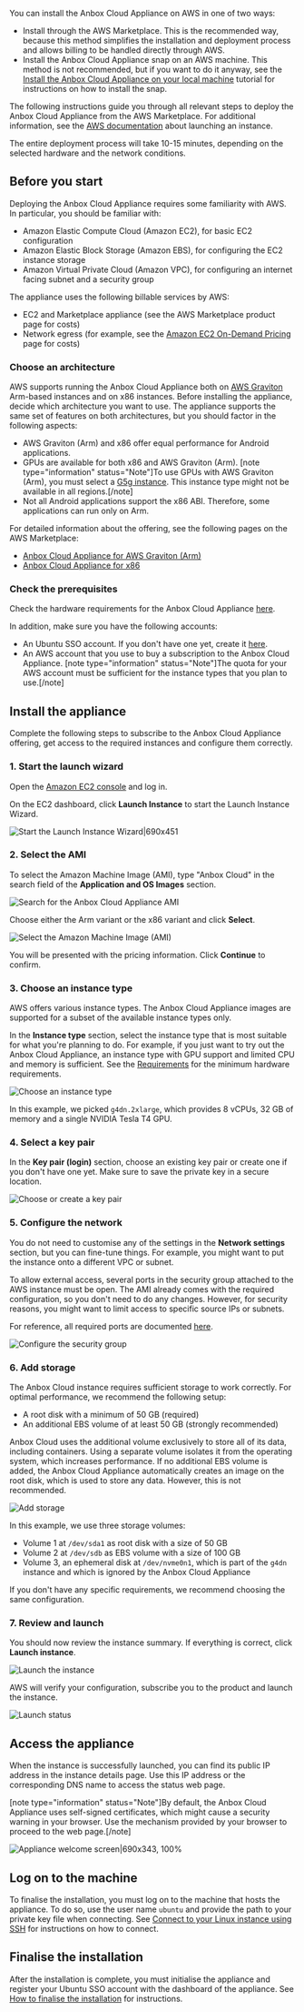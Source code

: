 You can install the Anbox Cloud Appliance on AWS in one of two ways:

- Install through the AWS Marketplace. This is the recommended way, because this method simplifies the installation and deployment process and allows billing to be handled directly through AWS.
- Install the Anbox Cloud Appliance snap on an AWS machine. This method is not recommended, but if you want to do it anyway, see the [Install the Anbox Cloud Appliance on your local machine](https://discourse.ubuntu.com/t/install-appliance/22681) tutorial for instructions on how to install the snap.

The following instructions guide you through all relevant steps to deploy the Anbox Cloud Appliance from the AWS Marketplace. For additional information, see the [AWS documentation](https://docs.aws.amazon.com/AWSEC2/latest/UserGuide/launching-instance.html) about launching an instance.

The entire deployment process will take 10-15 minutes, depending on the selected hardware and the network conditions.

## Before you start

Deploying the Anbox Cloud Appliance requires some familiarity with AWS. In particular, you should be familiar with:

- Amazon Elastic Compute Cloud (Amazon EC2), for basic EC2 configuration
- Amazon Elastic Block Storage (Amazon EBS), for configuring the EC2 instance storage
- Amazon Virtual Private Cloud (Amazon VPC), for configuring an internet facing subnet and a security group

The appliance uses the following billable services by AWS:

- EC2 and Marketplace appliance (see the AWS Marketplace product page for costs)
- Network egress (for example, see the [Amazon EC2 On-Demand Pricing](https://aws.amazon.com/ec2/pricing/on-demand/) page for costs)

### Choose an architecture

AWS supports running the Anbox Cloud Appliance both on [AWS Graviton](https://aws.amazon.com/ec2/graviton/) Arm-based instances and on x86 instances. Before installing the appliance, decide which architecture you want to use. The appliance supports the same set of features on both architectures, but you should factor in the following aspects:

* AWS Graviton (Arm) and x86 offer equal performance for Android applications.
* GPUs are available for both x86 and AWS Graviton (Arm).
  [note type="information" status="Note"]To use GPUs with AWS Graviton (Arm), you must select a [G5g instance](https://aws.amazon.com/de/ec2/instance-types/g5g/). This instance type might not be available in all regions.[/note]
* Not all Android applications support the x86 ABI. Therefore, some applications can run only on Arm.

For detailed information about the offering, see the following pages on the AWS Marketplace:

* [Anbox Cloud Appliance for AWS Graviton (Arm)](https://aws.amazon.com/marketplace/pp/prodview-aqmdt52vqs5qk)
* [Anbox Cloud Appliance for x86](https://aws.amazon.com/marketplace/pp/prodview-3lx6xyaapstz4)

### Check the prerequisites

Check the hardware requirements for the Anbox Cloud Appliance [here](https://discourse.ubuntu.com/t/requirements/17734#appliance).

In addition, make sure you have the following accounts:

* An Ubuntu SSO account. If you don't have one yet, create it [here](https://login.ubuntu.com).
* An AWS account that you use to buy a subscription to the Anbox Cloud Appliance.
  [note type="information" status="Note"]The quota for your AWS account must be sufficient for the instance types that you plan to use.[/note]

## Install the appliance

Complete the following steps to subscribe to the Anbox Cloud Appliance offering, get access to the required instances and configure them correctly.

### 1. Start the launch wizard

Open the [Amazon EC2 console](https://console.aws.amazon.com/ec2/) and log in.

On the EC2 dashboard, click **Launch Instance** to start the Launch Instance Wizard.

![Start the Launch Instance Wizard|690x451](https://assets.ubuntu.com/v1/17073a3d-install_appliance_launch-wizard.png)

### 2. Select the AMI

To select the Amazon Machine Image (AMI), type "Anbox Cloud" in the search field of the **Application and OS Images** section.

![Search for the Anbox Cloud Appliance AMI](https://assets.ubuntu.com/v1/ab7e13d9-install_appliance_search-ami.png)

Choose either the Arm variant or the x86 variant and click **Select**.

![Select the Amazon Machine Image (AMI)](https://assets.ubuntu.com/v1/bf6e7864-install_appliance_select-ami.png)

You will be presented with the pricing information. Click **Continue** to confirm.

### 3. Choose an instance type

AWS offers various instance types. The Anbox Cloud Appliance images are supported for a subset of the available instance types only.

In the **Instance type** section, select the instance type that is most suitable for what you're planning to do. For example, if you just want to try out the Anbox Cloud Appliance, an instance type with GPU support and limited CPU and memory is sufficient. See the [Requirements](https://discourse.ubuntu.com/t/installation-requirements/17734#appliance) for the minimum hardware requirements.

![Choose an instance type](https://assets.ubuntu.com/v1/e967ac16-install_appliance_instance-type.png)

In this example, we picked `g4dn.2xlarge`, which provides 8 vCPUs, 32 GB of memory and a single NVIDIA Tesla T4 GPU.

### 4. Select a key pair

In the **Key pair (login)** section, choose an existing key pair or create one if you don't have one yet. Make sure to save the private key in a secure location.

![Choose or create a key pair](https://assets.ubuntu.com/v1/b58cd719-install_appliance_key-pair.png)

### 5. Configure the network

You do not need to customise any of the settings in the **Network settings** section, but you can fine-tune things. For example, you might want to put the instance onto a different VPC or subnet.

To allow external access, several ports in the security group attached to the AWS instance must be open. The AMI already comes with the required configuration, so you don't need to do any changes. However, for security reasons, you might want to limit access to specific source IPs or subnets.

For reference, all required ports are documented [here](https://discourse.ubuntu.com/t/requirements/17734).

![Configure the security group](https://assets.ubuntu.com/v1/f0af08ae-install_appliance_security-group.png)

### 6. Add storage

The Anbox Cloud instance requires sufficient storage to work correctly. For optimal performance, we recommend the following setup:

* A root disk with a minimum of 50 GB (required)
* An additional EBS volume of at least 50 GB (strongly recommended)

Anbox Cloud uses the additional volume exclusively to store all of its data, including containers. Using a separate volume isolates it from the operating system, which increases performance. If no additional EBS volume is added, the Anbox Cloud Appliance automatically creates an image on the root disk, which is used to store any data. However, this is not recommended.

![Add storage](https://assets.ubuntu.com/v1/9b717248-install_appliance_add-storage.png)

In this example, we use three storage volumes:

* Volume 1 at `/dev/sda1` as root disk with a size of 50 GB
* Volume 2 at `/dev/sdb` as EBS volume with a size of 100 GB
* Volume 3, an ephemeral disk at `/dev/nvme0n1`, which is part of the `g4dn` instance and which is ignored by the Anbox Cloud Appliance

If you don't have any specific requirements, we recommend choosing the same configuration.

### 7. Review and launch

You should now review the instance summary. If everything is correct, click **Launch instance**.

![Launch the instance](https://assets.ubuntu.com/v1/8a7a34d1-install_appliance_launch-instance.png)

AWS will verify your configuration, subscribe you to the product and launch the instance.

![Launch status](https://assets.ubuntu.com/v1/1ccac988-install_appliance_launch-status.png)

## Access the appliance

When the instance is successfully launched, you can find its public IP address in the instance details page. Use this IP address or the corresponding DNS name to access the status web page.

[note type="information" status="Note"]By default, the Anbox Cloud Appliance uses self-signed certificates, which might cause a security warning in your browser. Use the mechanism provided by your browser to proceed to the web page.[/note]

![Appliance welcome screen|690x343, 100%](https://assets.ubuntu.com/v1/f35744dc-install_appliance_initialise.png)


## Log on to the machine

To finalise the installation, you must log on to the machine that hosts the appliance. To do so, use the user name `ubuntu` and provide the path to your private key file when connecting. See [Connect to your Linux instance using SSH](https://docs.aws.amazon.com/AWSEC2/latest/UserGuide/AccessingInstancesLinux.html) for instructions on how to connect.

## Finalise the installation

After the installation is complete, you must initialise the appliance and register your Ubuntu SSO account with the dashboard of the appliance. See [How to finalise the installation](https://discourse.ubuntu.com/t/how-to-finalise-the-installation/29704) for instructions.
